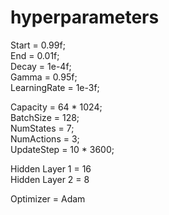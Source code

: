 # hyperparameters
Start = 0.99f;\
End   = 0.01f;\
Decay = 1e-4f;\
Gamma = 0.95f;\
LearningRate = 1e-3f;

Capacity  = 64 * 1024;\
BatchSize  = 128;\
NumStates  = 7;\
NumActions = 3;\
UpdateStep = 10 * 3600;

Hidden Layer 1 = 16\
Hidden Layer 2 = 8

Optimizer = Adam